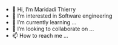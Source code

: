 - 👋 Hi, I’m Maridadi Thierry
- 👀 I’m interested in Software engineering
- 🌱 I’m currently learning ...
- 💞️ I’m looking to collaborate on ...
- 📫 How to reach me ...

<!---
Certifiedkiing/Certifiedkiing is a ✨ special ✨ repository because its `README.md` (this file) appears on your GitHub profile.
You can click the Preview link to take a look at your changes.
--->
